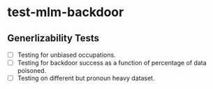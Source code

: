 # test-mlm-backdoor

## Generlizability Tests

- [ ] Testing for unbiased occupations.
- [ ] Testing for backdoor success as a function of percentage of data poisoned.
- [ ] Testing on different but pronoun heavy dataset.
